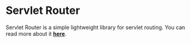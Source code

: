# Servlet Router

Servlet Router is a simple lightweight library for servlet routing. You can read more about it __[here](https://jirkasa.github.io/servlet-router/)__.